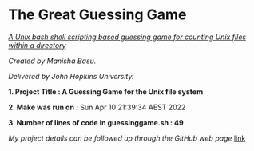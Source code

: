 # The Great Guessing Game

*<u>A Unix bash shell scripting based guessing game for counting Unix files within a directory</u>*

*Created by Manisha Basu.*

*Delivered by John Hopkins University.*




 **1. Project Title : A Guessing Game for the Unix file system** 

 **2. Make was run on :** Sun Apr 10 21:39:34 AEST 2022

 **3. Number of lines of code in guessinggame.sh : 49**






*My project details can be followed up through the GitHub web page* [link](https://manisha-netizen.github.io/my-first-repo/)
